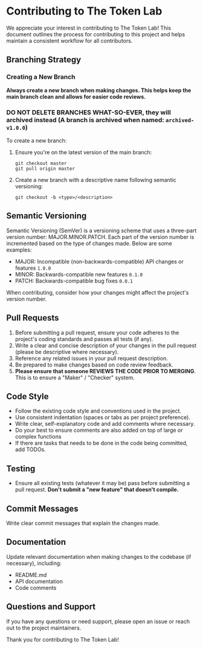 # Contributing to The Token Lab

We appreciate your interest in contributing to The Token Lab! This document outlines the process for contributing to this project and helps maintain a consistent workflow for all contributors.

## Branching Strategy

### Creating a New Branch

**Always create a new branch when making changes. This helps keep the main branch clean and allows for easier code reviews.**

### DO NOT DELETE BRANCHES WHAT-SO-EVER, they will archived instead (A branch is archived when named: `archived-v1.0.0`)

To create a new branch:

1. Ensure you're on the latest version of the main branch:
   ```
   git checkout master
   git pull origin master
   ```

2. Create a new branch with a descriptive name following semantic versioning:
   ```
   git checkout -b <type>/<description>
   ```

## Semantic Versioning

Semantic Versioning (SemVer) is a versioning scheme that uses a three-part version number: MAJOR.MINOR.PATCH. Each part of the version number is incremented based on the type of changes made. Below are some examples:

- MAJOR: Incompatible (non-backwards-compatible) API changes or features
  ```1.0.0```
- MINOR: Backwards-compatible new features
  ```0.1.0```
- PATCH: Backwards-compatible bug fixes
  ```0.0.1```

When contributing, consider how your changes might affect the project's version number.

## Pull Requests

1. Before submitting a pull request, ensure your code adheres to the project's coding standards and passes all tests (if any).
2. Write a clear and concise description of your changes in the pull request (please be descriptive where necessary).
3. Reference any related issues in your pull request description.
4. Be prepared to make changes based on code review feedback.
5. **Please ensure that someone REVIEWS THE CODE PRIOR TO MERGING**. This is to ensure a "Maker" / "Checker" system.

## Code Style

- Follow the existing code style and conventions used in the project.
- Use consistent indentation (spaces or tabs as per project preference).
- Write clear, self-explanatory code and add comments where necessary.
- Do your best to ensure comments are also added on top of large or complex functions
- If there are tasks that needs to be done in the code being committed, add TODOs.

## Testing

- Ensure all existing tests (whatever it may be) pass before submitting a pull request. **Don't submit a "new feature" that doesn't compile.**

## Commit Messages

Write clear commit messages that explain the changes made.

## Documentation

Update relevant documentation when making changes to the codebase (if necessary), including:

- README.md
- API documentation
- Code comments

## Questions and Support

If you have any questions or need support, please open an issue or reach out to the project maintainers.

Thank you for contributing to The Token Lab!